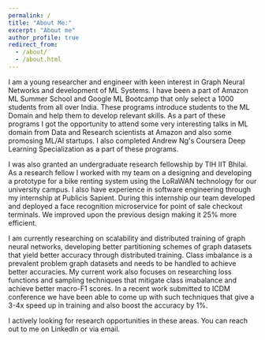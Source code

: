 ```yaml
---
permalink: /
title: "About Me:"
excerpt: "About me"
author_profile: true
redirect_from: 
  - /about/
  - /about.html
---
```

<!-- 
This is the front page of a website that is powered by the [academicpages template](https://github.com/academicpages/academicpages.github.io) and hosted on GitHub pages. [GitHub pages](https://pages.github.com) is a free service in which websites are built and hosted from code and data stored in a GitHub repository, automatically updating when a new commit is made to the respository. This template was forked from the [Minimal Mistakes Jekyll Theme](https://mmistakes.github.io/minimal-mistakes/) created by Michael Rose, and then extended to support the kinds of content that academics have: publications, talks, teaching, a portfolio, blog posts, and a dynamically-generated CV. You can fork [this repository](https://github.com/academicpages/academicpages.github.io) right now, modify the configuration and markdown files, add your own PDFs and other content, and have your own site for free, with no ads! An older version of this template powers my own personal website at [stuartgeiger.com](http://stuartgeiger.com), which uses [this Github repository](https://github.com/staeiou/staeiou.github.io). -->

I am a young researcher and engineer with keen interest in Graph Neural Networks and development of ML Systems. I have been a part of Amazon ML Summer School and Google ML Bootcamp that only select a 1000 students from all over India. These programs introduce students to the ML Domain and help them to develop relevant skills. As a part of these programs I got the opportunity to attend some very interesting talks in ML domain from Data and Research scientists at Amazon and also some promosing ML/AI startups. I also completed Andrew Ng's Coursera Deep Learning Specialization as a part of these programs. 

I was also granted an undergraduate research fellowship by TIH IIT Bhilai. As a research fellow I worked with my team on a designing and developing a prototype for a bike renting system using the LoRaWAN technology for our university campus. I also have experience in software engineering through my internship at Publicis Sapient. During this internship our team developed and deployed a face recognition microservice for point of sale checkout terminals. We improved upon the previous design making it 25% more efficient. 

I am currently researching on scalability and distributed training of graph neural networks, developing better partitioning schemes of graph datasets that yield better accuracy through distributed training. Class imbalance is a prevalent problem graph datasets and needs to be handled to achieve better accuracies. My current work also focuses on researching loss functions and sampling techniques that mitigate class imabalance and achieve better macro-F1 scores. In a recent work submitted to ICDM conference we have been able to come up with such techniques that give a 3-4x speed up in training and also boost the accuracy by 1%. 

I actively looking for research opportunities in these areas. You can reach out to me on LinkedIn or via email. 

<!-- Like many other Jekyll-based GitHub Pages templates, academicpages makes you separate the website's content from its form. The content & metadata of your website are in structured markdown files, while various other files constitute the theme, specifying how to transform that content & metadata into HTML pages. You keep these various markdown (.md), YAML (.yml), HTML, and CSS files in a public GitHub repository. Each time you commit and push an update to the repository, the [GitHub pages](https://pages.github.com/) service creates static HTML pages based on these files, which are hosted on GitHub's servers free of charge.

Many of the features of dynamic content management systems (like Wordpress) can be achieved in this fashion, using a fraction of the computational resources and with far less vulnerability to hacking and DDoSing. You can also modify the theme to your heart's content without touching the content of your site. If you get to a point where you've broken something in Jekyll/HTML/CSS beyond repair, your markdown files describing your talks, publications, etc. are safe. You can rollback the changes or even delete the repository and start over -- just be sure to save the markdown files! Finally, you can also write scripts that process the structured data on the site, such as [this one](https://github.com/academicpages/academicpages.github.io/blob/master/talkmap.ipynb) that analyzes metadata in pages about talks to display [a map of every location you've given a talk](https://academicpages.github.io/talkmap.html). -->